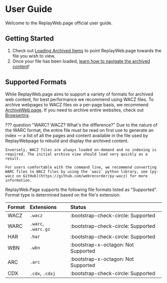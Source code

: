 # User Guide

Welcome to the ReplayWeb.page official user guide.

## Getting Started

1. Check out [Loading Archived Items](loading) to point ReplayWeb.page towards the file you wish to view.
2. Once your file has been loaded, [learn how to navigate the archived content]()!

## Supported Formats

While ReplayWeb.page aims to support a variety of formats for archived web content, for best performance we recommend using WACZ files. To archive webpages to WACZ files on a per-page basis, we recommend [ArchiveWeb.page](https://archiveweb.page). If you need to archive entire websites, check out [Browsertrix](https://browsertrix.com).

??? question "WARC?  WACZ?  What's the difference?"
    Due to the nature of the WARC format, the entire file must be read on first use to generate an index — a list of all the pages and content available in the file used by ReplayWebpage to rebuild and display the archived content.

    Inversely, WACZ files are always loaded on-demand and no indexing is required. The initial archive view should load very quickly as a result.

    For users comfortable with the command line, we recommend converting WARC files to WACZ files by using the `wacz` python library, see [py-wacz on GitHub](https://github.com/webrecorder/py-wacz) for more information.

ReplayWeb.Page supports the following file formats listed as "Supported". Format type is determined based on the file's extension.

| Format  | Extensions          | Status         |
|:--------|:--------------------|:---------------|
| WACZ    | `.wacz`             |  <span class="status-success">:bootstrap-check-circle: Supported</span>     |
| WARC    | `.warc`, `.warc.gz` |  <span class="status-success">:bootstrap-check-circle: Supported</span>     |
| HAR     | `.har`              |  <span class="status-success">:bootstrap-check-circle: Supported</span>     |
| WBN     | `.wbn`              |  <span class="status-danger">:bootstrap-x-octagon: Not Supported</span>     |
| ARC     | `.arc`              |  <span class="status-danger">:bootstrap-x-octagon: Not Supported</span>     |
| CDX     | `.cdx`, `.cdxj`     |  <span class="status-success">:bootstrap-check-circle: Supported</span>     |
